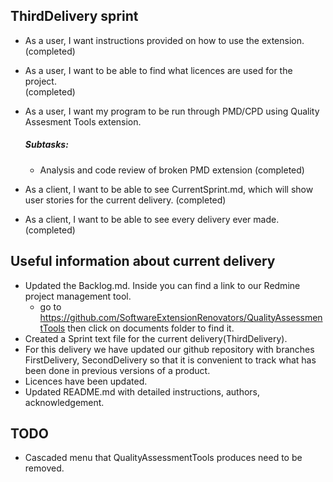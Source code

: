 ## ThirdDelivery sprint

* As a user, I want instructions provided on how to use the extension.<br />  (completed)

* As a user, I want to be able to find what licences are used for the project.<br />(completed)

* As a user, I want my program to be run through PMD/CPD using Quality Assesment Tools extension.<br />
  ##### Subtasks:
  * Analysis and code review of broken PMD extension (completed)

* As a client, I want to be able to see CurrentSprint.md, which will show user stories for the current delivery. (completed)

* As a client, I want to be able to see every delivery ever made.<br /> (completed)




## Useful information about current delivery
* Updated the Backlog.md. Inside you can find a link to our Redmine project management tool.
  * go to https://github.com/SoftwareExtensionRenovators/QualityAssessmentTools then click on documents folder to find it.
* Created a Sprint text file for the current delivery(ThirdDelivery).
* For this delivery we have updated our github repository with branches FirstDelivery, SecondDelivery so that it is convenient to track what has been done in previous versions of a product.
* Licences have been updated.
* Updated README.md with detailed instructions, authors, acknowledgement.


## TODO
* Cascaded menu that QualityAssessmentTools produces need to be removed.
